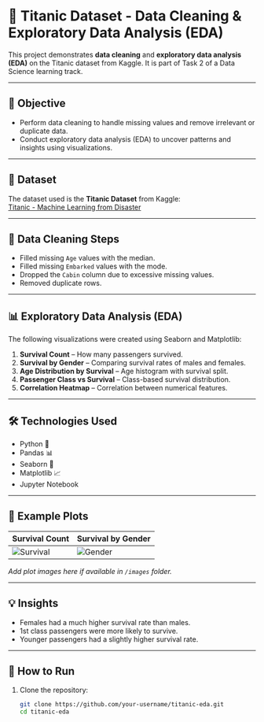 # 🚢 Titanic Dataset - Data Cleaning & Exploratory Data Analysis (EDA)

This project demonstrates **data cleaning** and **exploratory data analysis (EDA)** on the Titanic dataset from Kaggle. It is part of Task 2 of a Data Science learning track.

---

## 📌 Objective

- Perform data cleaning to handle missing values and remove irrelevant or duplicate data.
- Conduct exploratory data analysis (EDA) to uncover patterns and insights using visualizations.

---

## 📁 Dataset

The dataset used is the **Titanic Dataset** from Kaggle:  
[Titanic - Machine Learning from Disaster](https://www.kaggle.com/competitions/titanic/data)

---

## 🧹 Data Cleaning Steps

- Filled missing `Age` values with the median.
- Filled missing `Embarked` values with the mode.
- Dropped the `Cabin` column due to excessive missing values.
- Removed duplicate rows.

---

## 📊 Exploratory Data Analysis (EDA)

The following visualizations were created using Seaborn and Matplotlib:

1. **Survival Count** – How many passengers survived.
2. **Survival by Gender** – Comparing survival rates of males and females.
3. **Age Distribution by Survival** – Age histogram with survival split.
4. **Passenger Class vs Survival** – Class-based survival distribution.
5. **Correlation Heatmap** – Correlation between numerical features.

---

## 🛠️ Technologies Used

- Python 🐍
- Pandas 📊
- Seaborn 🎨
- Matplotlib 📈
- Jupyter Notebook

---

## 📸 Example Plots

| Survival Count | Survival by Gender |
|----------------|--------------------|
| ![Survival](images/survival_count.png) | ![Gender](images/survival_gender.png) |

_Add plot images here if available in `/images` folder._

---

## 💡 Insights

- Females had a much higher survival rate than males.
- 1st class passengers were more likely to survive.
- Younger passengers had a slightly higher survival rate.

---

## 📂 How to Run

1. Clone the repository:
   ```bash
   git clone https://github.com/your-username/titanic-eda.git
   cd titanic-eda
